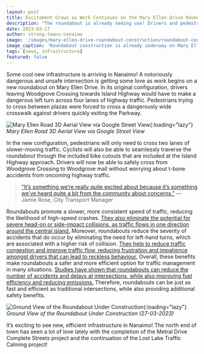 ```yaml
---
layout: post
title: Excitement Grows as Work Continues on the Mary Ellen Drive Roundabout
description: "The roundabout is already seeing use! Drivers and pedestrians can now safely leave the once-notorious Woodgrove Crossing parking lot."
date: 2023-03-27
author: strong-towns-nanaimo
image: '/images/mary-ellen-drive-roundabout-construction/roundabout-construction-1.jpg'
image_caption: 'Roundabout construction is already underway on Mary Ellen Drive (27-03-2023)'
tags: [news, infrastructure]
featured: false
---
```


Some cool new infrastructure is arriving in Nanaimo! A notoriously dangerous and unsafe intersection is getting some love as work begins on a new roundabout on Mary Ellen Drive. In its original configuration, drivers leaving Woodgrove Crossing towards Island Highway would have to make a dangerous left turn across four lanes of highway traffic. Pedestrians trying to cross between plazas were forced to cross a dangerously wide crosswalk against drivers quickly exiting the Parkway.

![Mary Ellen Road 3D Aerial View via Google Street View]({{site.baseurl}}/images/mary-ellen-drive-roundabout-construction/roundabout-construction-3.jpg){:loading="lazy"}
*Mary Ellen Road 3D Aerial View via Google Street View*

In the new configuration, pedestrians will only need to cross two lanes of slower-moving traffic. Cyclists will also be able to seamlessly traverse the roundabout through the included bike cutouts that are included at the Island Highway approach. Drivers will now be able to safely cross from Woodgrove Crossing to Woodgrove mall without worrying about t-bone accidents from oncoming highway traffic. 

> ["It’s something we’re really quite excited about because it’s something we’ve heard quite a bit from the community about concerns."](https://nanaimonewsnow.com/2023/02/23/crews-to-begin-roundabout-project-at-nanaimos-mary-ellen-drive/) — Jamie Rose, City Transport Manager

Roundabouts promote a slower, more consistent speed of traffic, reducing the likelihood of high-speed crashes. [They also eliminate the potential for severe head-on or side-impact collisions, as traffic flows in one direction around the central island.](https://nap.nationalacademies.org/catalog/12943/overview-and-summary-of-americas-energy-future-technology-and-transformation) Moreover, roundabouts reduce the severity of accidents that do occur by eliminating the need for left-hand turns, which are associated with a higher risk of collision. [They help to reduce traffic congestion and improve traffic flow, reducing frustration and impatience amongst drivers that can lead to reckless behaviour.](https://www.ite.org/events-meetings/ite-calendar/safe-systems-approach-for-roundabouts-bikes-and-pedestrian-elements-of-roundabout-design/) Overall, these benefits make roundabouts a safer and more efficient option for traffic management in many situations. [Studies have shown that roundabouts can reduce the number of accidents and delays at intersections, while also improving fuel efficiency and reducing emissions.](https://www.fhwa.dot.gov/publications/research/safety/10039/10039.pdf) Therefore, roundabouts can be just as fast and efficient as traditional intersections, while also providing additional safety benefits.

![Ground View of the Roundabout Under Construction]({{site.baseurl}}/images/mary-ellen-drive-roundabout-construction/roundabout-construction-2.jpg){:loading="lazy"}
*Ground View of the Roundabout Under Construction (27-03-2023)*

It’s exciting to see new, efficient infrastructure in Nanaimo! The north end of town has seen a lot of love lately with the completion of the Metral Drive Complete Streets project and the continuation of the Lost Lake Traffic Calming project!